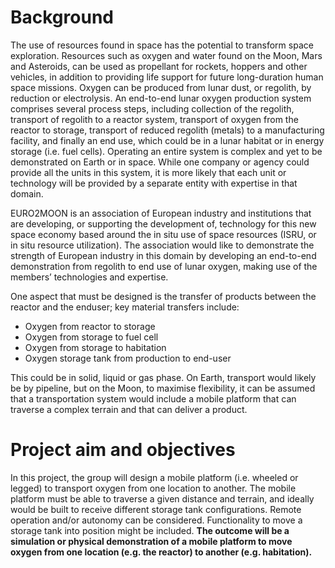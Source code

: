 # Background

The use of resources found in space has the potential to transform space exploration.
Resources such as oxygen and water found on the Moon, Mars and Asteroids, can be used as
propellant for rockets, hoppers and other vehicles, in addition to providing life support for future
long-duration human space missions. Oxygen can be produced from lunar dust, or regolith, by
reduction or electrolysis. An end-to-end lunar oxygen production system comprises several
process steps, including collection of the regolith, transport of regolith to a reactor system,
transport of oxygen from the reactor to storage, transport of reduced regolith (metals) to a
manufacturing facility, and finally an end use, which could be in a lunar habitat or in energy
storage (i.e. fuel cells). Operating an entire system is complex and yet to be demonstrated on
Earth or in space. While one company or agency could provide all the units in this system, it is
more likely that each unit or technology will be provided by a separate entity with expertise in
that domain.

EURO2MOON is an association of European industry and institutions that are developing, or
supporting the development of, technology for this new space economy based around the in situ
use of space resources (ISRU, or in situ resource utilization). The association would like to
demonstrate the strength of European industry in this domain by developing an end-to-end
demonstration from regolith to end use of lunar oxygen, making use of the members’
technologies and expertise.

One aspect that must be designed is the transfer of products between the reactor and the enduser;
key material transfers include:
- Oxygen from reactor to storage
- Oxygen from storage to fuel cell
- Oxygen from storage to habitation
- Oxygen storage tank from production to end-user

This could be in solid, liquid or gas phase. On Earth, transport would likely be by pipeline, but on
the Moon, to maximise flexibility, it can be assumed that a transportation system would include a
mobile platform that can traverse a complex terrain and that can deliver a product.

# Project aim and objectives

In this project, the group will design a mobile platform (i.e. wheeled or legged) to transport
oxygen from one location to another. The mobile platform must be able to traverse a given
distance and terrain, and ideally would be built to receive different storage tank configurations.
Remote operation and/or autonomy can be considered. Functionality to move a storage tank
into position might be included. **The outcome will be a simulation or physical demonstration
of a mobile platform to move oxygen from one location (e.g. the reactor) to another (e.g.
habitation).**